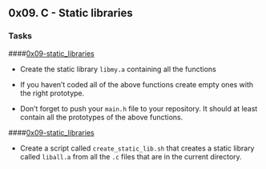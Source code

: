 ## 0x09. C - Static libraries

### Tasks

####[0x09-static_libraries](https://github.com/Jerdah/alx-low_level_programming/blob/master/0x09-static_libraries/libmy.a)

- Create the static library `libmy.a` containing all the functions

- If you haven’t coded all of the above functions create empty ones with the right prototype.
- Don’t forget to push your `main.h` file to your repository. It should at least contain all the prototypes of the above functions.

####[0x09-static_libraries](https://github.com/Jerdah/alx-low_level_programming/blob/master/0x09-static_libraries/create_static_lib.sh)

- Create a script called `create_static_lib.sh` that creates a static library called `liball.a` from all the `.c` files that are in the current directory.
